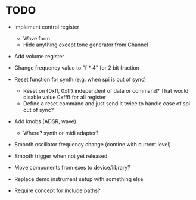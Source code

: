 # TODO

- Implement control register
  - Wave form
  - Hide anything except tone generator from Channel

- Add volume register

- Change frequency value to "f * 4" for 2 bit fraction

- Reset function for synth (e.g. when spi is out of sync)
  - Reset on {0xff, 0xff} independent of data or command? That would disable
    value 0xffff for all register
  - Define a reset command and just send it twice to handle case of spi out of
    sync?

- Add knobs (ADSR, wave)
  - Where? synth or midi adapter?

- Smooth oscillator frequency change (contine with current level)
- Smooth trigger when not yet released

- Move components from exes to device/library?

- Replace demo instrument setup with something else

- Require concept for include paths?
